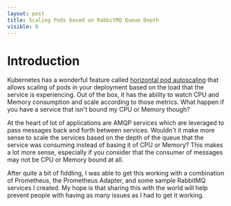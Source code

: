 ```yaml
---
layout: post
title: Scaling Pods based on RabbitMQ Queue Depth
visible: 0
---
```


# Introduction

Kubernetes has a wonderful feature called [horizontal pod autoscaling](https://kubernetes.io/docs/tasks/run-application/horizontal-pod-autoscale/) that allows scaling of pods in your deployment based on the load that the service is experiencing.  Out of the box, it has the ability to watch CPU and Memory consumption and scale according to those metrics.  What happen if you have a service that isn't bound my CPU or Memory though?

At the heart of lot of applications are AMQP services which are leveraged to pass messages back and forth between services.  Wouldn't it make more sense to scale the services based on the depth of the queue that the service was consuming instead of basing it of CPU or Memory?  This makes a lot more sense, especially if you consider that the consumer of messages may not be CPU or Memory bound at all.

After quite a bit of fiddling, I was able to get this working with a combination of Prometheus, the Prometheus Adapter, and some sample RabbitMQ services I created.  My hope is that sharing this with the world will help prevent people with having as many issues as I had to get it working.
